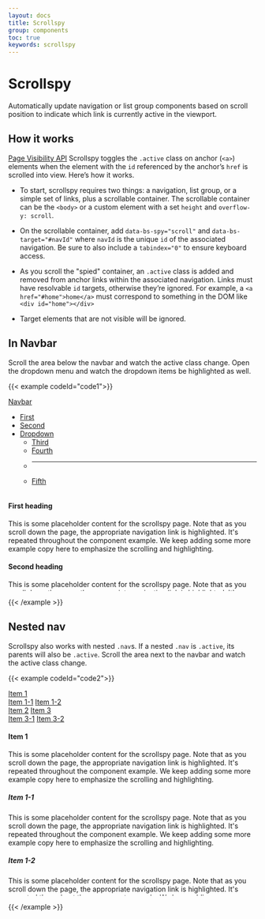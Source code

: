 ```yaml
---
layout: docs
title: Scrollspy
group: components
toc: true
keywords: scrollspy
---
```


# Scrollspy

<p class="fs-4 ms-0 mb-4 text-secondary">
Automatically update navigation or list group components based on scroll position to 
indicate which link is currently active in the viewport.
</p>

## How it works
<a class="link-pink" href="https://www.w3.org/TR/page-visibility/">Page Visibility API</a> 
Scrollspy toggles the ```.active``` class on anchor (```<a>```) elements when the element with 
the ```id``` referenced by the anchor’s ```href``` is scrolled into view. Here’s how it works.

- To start, scrollspy requires two things: a navigation, list group, or a simple set of links, 
plus a scrollable container. The scrollable container can be the ```<body>``` or a custom 
element with a set ```height``` and ```overflow-y: scroll```.

- On the scrollable container, add ```data-bs-spy="scroll"``` and ```data-bs-target="#navId"``` 
where ```navId``` is the unique ```id``` of the associated navigation. Be sure to also include 
a ```tabindex="0"``` to ensure keyboard access.

- As you scroll the "spied" container, an ```.active``` class is added and removed from anchor 
links within the associated navigation. Links must have resolvable ```id``` targets, otherwise 
they’re ignored. For example, a ```<a href="#home">home</a>``` must correspond to something 
in the DOM like ```<div id="home"></div>```

- Target elements that are not visible will be ignored.

## In Navbar
Scroll the area below the navbar and watch the active class change. Open the dropdown menu 
and watch the dropdown items be highlighted as well.

{{< example codeId="code1">}}

<nav id="navbar-example" class="navbar bg-light px-3 mb-3">
  <a class="navbar-brand" href="#">Navbar</a>
  <ul class="nav nav-pills">
    <li class="nav-item">
      <a class="nav-link" href="#scrollspyHeading1">First</a>
    </li>
    <li class="nav-item">
      <a class="nav-link" href="#scrollspyHeading2">Second</a>
    </li>
    <li class="nav-item dropdown">
      <a class="nav-link dropdown-toggle" data-bs-toggle="dropdown" href="#" role="button" aria-expanded="false">Dropdown</a>
      <ul class="dropdown-menu">
        <li><a class="dropdown-item" href="#scrollspyHeading3">Third</a></li>
        <li><a class="dropdown-item" href="#scrollspyHeading4">Fourth</a></li>
        <li><hr class="dropdown-divider"></li>
        <li><a class="dropdown-item" href="#scrollspyHeading5">Fifth</a></li>
      </ul>
    </li>
  </ul>
</nav>
<div data-bs-spy="scroll" data-bs-target="#navbar-example" data-bs-root-margin="0px 0px -40%" data-bs-smooth-scroll="true" class="scrollspy-example bg-light p-3 rounded-2" tabindex="0" style="height:200px;overflow:auto;">
  <h4 id="scrollspyHeading1">First heading</h4>
  <p>This is some placeholder content for the scrollspy page. Note that as you scroll down the 
  page, the appropriate navigation link is highlighted. It's repeated throughout the component 
  example. We keep adding some more example copy here to emphasize the scrolling and 
  highlighting.</p>

  <h4 id="scrollspyHeading2">Second heading</h4>
  <p>This is some placeholder content for the scrollspy page. Note that as you scroll down the 
  page, the appropriate navigation link is highlighted. It's repeated throughout the component 
  example. We keep adding some more example copy here to emphasize the scrolling and 
  highlighting.</p>
  
  <h4 id="scrollspyHeading3">Third heading</h4>
  <p>This is some placeholder content for the scrollspy page. Note that as you scroll down the 
  page, the appropriate navigation link is highlighted. It's repeated throughout the component 
  example. We keep adding some more example copy here to emphasize the scrolling and 
  highlighting.</p>
  
  <h4 id="scrollspyHeading4">Fourth heading</h4>
  <p>This is some placeholder content for the scrollspy page. Note that as you scroll down the 
  page, the appropriate navigation link is highlighted. It's repeated throughout the component 
  example. We keep adding some more example copy here to emphasize the scrolling and 
  highlighting.</p>
  
  <h4 id="scrollspyHeading5">Fifth heading</h4>
  <p>This is some placeholder content for the scrollspy page. Note that as you scroll down the 
  page, the appropriate navigation link is highlighted. It's repeated throughout the component 
  example. We keep adding some more example copy here to emphasize the scrolling and 
  highlighting.</p>
</div>

{{< /example >}}

## Nested nav
Scrollspy also works with nested ```.nav```s. If a nested ```.nav``` is ```.active```, its 
parents will also be ```.active```. Scroll the area next to the navbar and watch the active 
class change.

{{< example codeId="code2">}}

<div class="row">
  <div class="col-4">
    <nav id="navbar-example2" class="h-100 flex-column align-items-stretch pe-4 border-end">
      <nav class="nav nav-pills flex-column">
        <a class="nav-link" href="#item-1">Item 1</a>
        <nav class="nav nav-pills flex-column">
          <a class="nav-link ms-3 my-1" href="#item-1-1">Item 1-1</a>
          <a class="nav-link ms-3 my-1" href="#item-1-2">Item 1-2</a>
        </nav>
        <a class="nav-link" href="#item-2">Item 2</a>
        <a class="nav-link" href="#item-3">Item 3</a>
        <nav class="nav nav-pills flex-column">
          <a class="nav-link ms-3 my-1" href="#item-3-1">Item 3-1</a>
          <a class="nav-link ms-3 my-1" href="#item-3-2">Item 3-2</a>
        </nav>
      </nav>
    </nav>
  </div>

  <div class="col-8">
    <div data-bs-spy="scroll" data-bs-target="#navbar-example2" data-bs-smooth-scroll="true" class="scrollspy-example-2" tabindex="0" style="height:350px;overflow:auto;">
      <div id="item-1">
        <h4>Item 1</h4>
        <p>This is some placeholder content for the scrollspy page. Note that as you scroll down the 
        page, the appropriate navigation link is highlighted. It's repeated throughout the component 
        example. We keep adding some more example copy here to emphasize the scrolling and 
        highlighting.</p>
      </div>
      <div id="item-1-1">
        <h5>Item 1-1</h5>
        <p>This is some placeholder content for the scrollspy page. Note that as you scroll down the 
        page, the appropriate navigation link is highlighted. It's repeated throughout the component 
        example. We keep adding some more example copy here to emphasize the scrolling and 
        highlighting.</p>
      </div>
      <div id="item-1-2">
        <h5>Item 1-2</h5>
        <p>This is some placeholder content for the scrollspy page. Note that as you scroll down the 
        page, the appropriate navigation link is highlighted. It's repeated throughout the component 
        example. We keep adding some more example copy here to emphasize the scrolling and 
        highlighting.</p>
      </div>
      <div id="item-2">
        <h4>Item 2</h4>
        <p>This is some placeholder content for the scrollspy page. Note that as you scroll down the 
        page, the appropriate navigation link is highlighted. It's repeated throughout the component 
        example. We keep adding some more example copy here to emphasize the scrolling and 
        highlighting.</p>
      </div>
      <div id="item-3">
        <h4>Item 3</h4>
        <p>This is some placeholder content for the scrollspy page. Note that as you scroll down the 
        page, the appropriate navigation link is highlighted. It's repeated throughout the component 
        example. We keep adding some more example copy here to emphasize the scrolling and 
        highlighting.</p>
      </div>
      <div id="item-3-1">
        <h5>Item 3-1</h5>
        <p>This is some placeholder content for the scrollspy page. Note that as you scroll down the 
        page, the appropriate navigation link is highlighted. It's repeated throughout the component 
        example. We keep adding some more example copy here to emphasize the scrolling and 
        highlighting.</p>
      </div>
      <div id="item-3-2">
        <h5>Item 3-2</h5>
        <p>This is some placeholder content for the scrollspy page. Note that as you scroll down the 
        page, the appropriate navigation link is highlighted. It's repeated throughout the component 
        example. We keep adding some more example copy here to emphasize the scrolling and 
        highlighting.</p>
      </div>
    </div>
  </div>
</div>

{{< /example >}}
